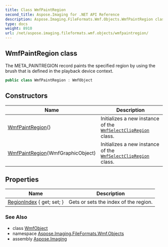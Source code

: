 ```yaml
---
title: Class WmfPaintRegion
second_title: Aspose.Imaging for .NET API Reference
description: Aspose.Imaging.FileFormats.Wmf.Objects.WmfPaintRegion class. The META_PAINTREGION record paints the specified region by using the brush that is defined in the playback device context
type: docs
weight: 8910
url: /net/aspose.imaging.fileformats.wmf.objects/wmfpaintregion/
---
```

## WmfPaintRegion class

The META_PAINTREGION record paints the specified region by using the brush that is defined in the playback device context.

```csharp
public class WmfPaintRegion : WmfObject
```

## Constructors

| Name | Description |
| --- | --- |
| [WmfPaintRegion](wmfpaintregion/#constructor)() | Initializes a new instance of the [`WmfSelectClipRegion`](../wmfselectclipregion/) class. |
| [WmfPaintRegion](wmfpaintregion/#constructor_1)(WmfGraphicObject) | Initializes a new instance of the [`WmfSelectClipRegion`](../wmfselectclipregion/) class. |

## Properties

| Name | Description |
| --- | --- |
| [RegionIndex](../../aspose.imaging.fileformats.wmf.objects/wmfpaintregion/regionindex/) { get; set; } | Gets or sets the index of the region. |

### See Also

* class [WmfObject](../wmfobject/)
* namespace [Aspose.Imaging.FileFormats.Wmf.Objects](../../aspose.imaging.fileformats.wmf.objects/)
* assembly [Aspose.Imaging](../../)


